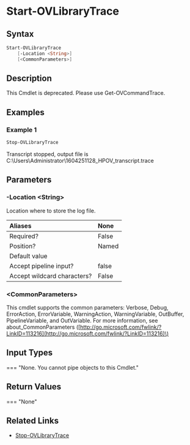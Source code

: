 ﻿---
description: Start HPOV Library Verbose Trace.
---

# Start-OVLibraryTrace

## Syntax

```powershell
Start-OVLibraryTrace
    [-Location <String>]
    [<CommonParameters>]
```

## Description

This Cmdlet is deprecated.  Please use Get-OVCommandTrace.

## Examples

###  Example 1 

```powershell
Stop-OVLibraryTrace
```

Transcript stopped, output file is C:\Users\Administrator\1604251128_HPOV_transcript.trace

## Parameters

### -Location &lt;String&gt;

Location where to store the log file.

| Aliases | None |
| :--- | :--- |
| Required? | False |
| Position? | Named |
| Default value |  |
| Accept pipeline input? | false |
| Accept wildcard characters? | False |

### &lt;CommonParameters&gt;

This cmdlet supports the common parameters: Verbose, Debug, ErrorAction, ErrorVariable, WarningAction, WarningVariable, OutBuffer, PipelineVariable, and OutVariable. For more information, see about\_CommonParameters \([http://go.microsoft.com/fwlink/?LinkID=113216](http://go.microsoft.com/fwlink/?LinkID=113216)\)

## Input Types

=== "None.  You cannot pipe objects to this Cmdlet."
 

 

## Return Values

=== "None"
 

 

## Related Links

* [Stop-OVLibraryTrace](stop-ovlibrarytrace.md)
